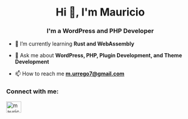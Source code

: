 <h1 align="center">Hi 👋, I'm Mauricio</h1>
<h3 align="center">I'm a WordPress and PHP Developer</h3>

- 🌱 I’m currently learning **Rust and WebAssembly**

- 💬 Ask me about **WordPress, PHP, Plugin Development, and Theme Development**

- 📫 How to reach me **m.urrego7@gmail.com**

<h3 align="left">Connect with me:</h3>
<p align="left">
<a href="https://www.linkedin.com/in/mauricio-urrego/" target="blank"><img align="center" src="https://raw.githubusercontent.com/rahuldkjain/github-profile-readme-generator/master/src/images/icons/Social/linked-in-alt.svg" alt="mauricio-urrego" height="30" width="40" /></a>
</p>
